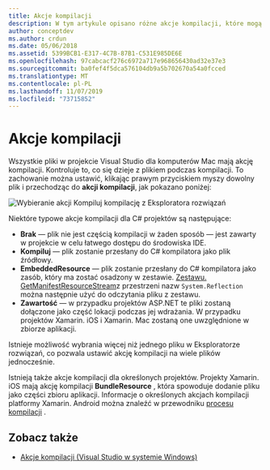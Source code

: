 ```yaml
---
title: Akcje kompilacji
description: W tym artykule opisano różne akcje kompilacji, które mogą być używane C# w projektach
author: conceptdev
ms.author: crdun
ms.date: 05/06/2018
ms.assetid: 5399BCB1-E317-4C7B-87B1-C531E985DE6E
ms.openlocfilehash: 97cabcacf276c6972a717e968656430ad32e37e3
ms.sourcegitcommit: ba0fef4f5dca576104db9a5b702670a54a0fcced
ms.translationtype: MT
ms.contentlocale: pl-PL
ms.lasthandoff: 11/07/2019
ms.locfileid: "73715852"
---
```

# <a name="build-actions"></a>Akcje kompilacji

Wszystkie pliki w projekcie Visual Studio dla komputerów Mac mają akcję kompilacji. Kontroluje to, co się dzieje z plikiem podczas kompilacji. To zachowanie można ustawić, klikając prawym przyciskiem myszy dowolny plik i przechodząc do **akcji kompilacji**, jak pokazano poniżej:

![Wybieranie akcji Kompiluj kompilację z Eksploratora rozwiązań](media/projects-and-solutions-image1.png)

Niektóre typowe akcje kompilacji dla C# projektów są następujące:

* **Brak** — plik nie jest częścią kompilacji w żaden sposób — jest zawarty w projekcie w celu łatwego dostępu do środowiska IDE.
* **Kompiluj** — plik zostanie przesłany do C# kompilatora jako plik źródłowy.
* **EmbeddedResource** — plik zostanie przesłany do C# kompilatora jako zasób, który ma zostać osadzony w zestawie. [Zestawu. GetManifestResourceStream](/dotnet/api/system.reflection.assembly.getmanifestresourcestream)z przestrzeni nazw `System.Reflection` można następnie użyć do odczytania pliku z zestawu.
* **Zawartość** — w przypadku projektów ASP.NET te pliki zostaną dołączone jako część lokacji podczas jej wdrażania. W przypadku projektów Xamarin. iOS i Xamarin. Mac zostaną one uwzględnione w zbiorze aplikacji.

Istnieje możliwość wybrania więcej niż jednego pliku w Eksploratorze rozwiązań, co pozwala ustawić akcję kompilacji na wiele plików jednocześnie.

Istnieją także akcje kompilacji dla określonych projektów. Projekty Xamarin. iOS mają akcję kompilacji **BundleResource** , która spowoduje dodanie pliku jako części zbioru aplikacji. Informacje o określonych akcjach kompilacji platformy Xamarin. Android można znaleźć w przewodniku [procesu kompilacji](/xamarin/android/deploy-test/building-apps/build-process#Build_Actions) .

## <a name="see-also"></a>Zobacz także

- [Akcje kompilacji (Visual Studio w systemie Windows)](/visualstudio/ide/build-actions)